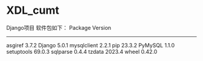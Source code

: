 # XDL_cumt
Django项目
软件包如下：
Package     Version
----------- -------
asgiref     3.7.2
Django      5.0.1
mysqlclient 2.2.1
pip         23.3.2
PyMySQL     1.1.0
setuptools  69.0.3
sqlparse    0.4.4
tzdata      2023.4
wheel       0.42.0
